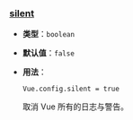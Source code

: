 ### [silent](https://cn.vuejs.org/v2/api/#silent)

- **类型**：`boolean`

- **默认值**：`false`

- **用法**：

  ```
  Vue.config.silent = true
  ```

  取消 Vue 所有的日志与警告。